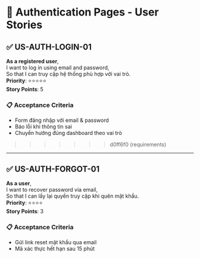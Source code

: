 # 🔐 Authentication Pages - User Stories

## ✅ US-AUTH-LOGIN-01

**As a registered user**,  
I want to log in using email and password,  
So that I can truy cập hệ thống phù hợp với vai trò.  
**Priority**: ⭐⭐⭐⭐⭐  
**Story Points**: 5

### 📋 Acceptance Criteria

- Form đăng nhập với email & password
- Báo lỗi khi thông tin sai
- Chuyển hướng đúng dashboard theo vai trò
>>>>>>> d0ff6f0 (requirements)

---

## ✅ US-AUTH-FORGOT-01

**As a user**,  
I want to recover password via email,  
So that I can lấy lại quyền truy cập khi quên mật khẩu.  
**Priority**: ⭐⭐⭐⭐  
**Story Points**: 3

### 📋 Acceptance Criteria

- Gửi link reset mật khẩu qua email
- Mã xác thực hết hạn sau 15 phút
